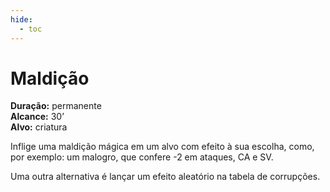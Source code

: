 ```yaml
---
hide:
  - toc
---
```


# Maldição

**Duração:** permanente  
**Alcance:** 30’  
**Alvo:** criatura  

Inflige uma maldição mágica em um alvo com efeito à sua escolha, como, por exemplo: um malogro, que confere -2 em ataques, CA e SV. 

Uma outra alternativa é lançar um efeito aleatório na tabela de corrupções.